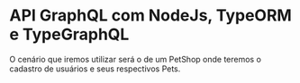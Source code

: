 

# API GraphQL com NodeJs, TypeORM e TypeGraphQL

O cenário que iremos utilizar será o de um PetShop onde teremos o cadastro de usuários e seus respectivos Pets.



